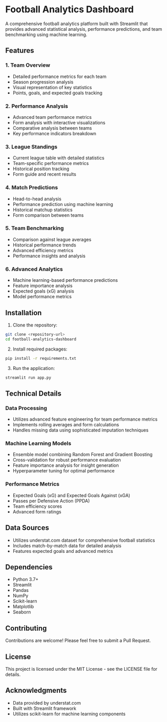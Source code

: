 # Football Analytics Dashboard

A comprehensive football analytics platform built with Streamlit that provides advanced statistical analysis, performance predictions, and team benchmarking using machine learning.

## Features

### 1. Team Overview
- Detailed performance metrics for each team
- Season progression analysis
- Visual representation of key statistics
- Points, goals, and expected goals tracking

### 2. Performance Analysis
- Advanced team performance metrics
- Form analysis with interactive visualizations
- Comparative analysis between teams
- Key performance indicators breakdown

### 3. League Standings
- Current league table with detailed statistics
- Team-specific performance metrics
- Historical position tracking
- Form guide and recent results

### 4. Match Predictions
- Head-to-head analysis
- Performance prediction using machine learning
- Historical matchup statistics
- Form comparison between teams

### 5. Team Benchmarking
- Comparison against league averages
- Historical performance trends
- Advanced efficiency metrics
- Performance insights and analysis

### 6. Advanced Analytics
- Machine learning-based performance predictions
- Feature importance analysis
- Expected goals (xG) analysis
- Model performance metrics

## Installation

1. Clone the repository:
```bash
git clone <repository-url>
cd football-analytics-dashboard
```

2. Install required packages:
```bash
pip install -r requirements.txt
```

3. Run the application:
```bash
streamlit run app.py
```

## Technical Details

### Data Processing
- Utilizes advanced feature engineering for team performance metrics
- Implements rolling averages and form calculations
- Handles missing data using sophisticated imputation techniques

### Machine Learning Models
- Ensemble model combining Random Forest and Gradient Boosting
- Cross-validation for robust performance evaluation
- Feature importance analysis for insight generation
- Hyperparameter tuning for optimal performance

### Performance Metrics
- Expected Goals (xG) and Expected Goals Against (xGA)
- Passes per Defensive Action (PPDA)
- Team efficiency scores
- Advanced form ratings

## Data Sources
- Utilizes understat.com dataset for comprehensive football statistics
- Includes match-by-match data for detailed analysis
- Features expected goals and advanced metrics

## Dependencies
- Python 3.7+
- Streamlit
- Pandas
- NumPy
- Scikit-learn
- Matplotlib
- Seaborn

## Contributing
Contributions are welcome! Please feel free to submit a Pull Request.

## License
This project is licensed under the MIT License - see the LICENSE file for details.

## Acknowledgments
- Data provided by understat.com
- Built with Streamlit framework
- Utilizes scikit-learn for machine learning components